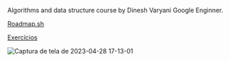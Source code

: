 Algorithms and data structure course by Dinesh Varyani Google Enginner.

[Roadmap.sh](https://roadmap.sh/computer-science)

[Exercícios](https://github.com/raldineyr/leetCode)

![Captura de tela de 2023-04-28 17-13-01](https://user-images.githubusercontent.com/64384382/235245514-eb885550-964a-4a3f-a770-ff8c94feef72.jpg)
